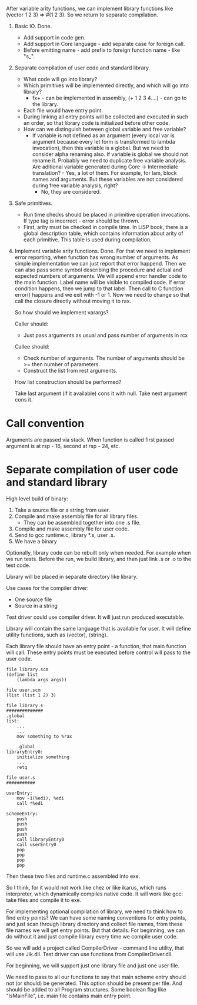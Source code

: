 After variable arity functions, we can implement library functions like (vector 1 2 3) => #(1 2 3).
So we return to separate compilation.

1. Basic IO. Done.
	- Add support in code gen.
	- Add support in Core language - add separate case for foreign call.
	- Before emitting name - add prefix to foreign function name - like "s_".
2. Separate compilation of user code and standard library.
	- What code will go into library?
	- Which primitives will be implemented directly, and which will go into library?
		- fx+ - can be implemented in assembly, (+ 1 2 3 4....) - can go to the library.
	- Each file would have entry point.
	- During linking all entry points will be collected and
	  executed in such an order, so that library code is initialized before
	  other code.
	- How can we distinguish between global variable and free variable?
		- If variable is not defined as an argument (every local var is argument because
		  every let form is transformed to lambda invocation), then this variable is a global.
		  But we need to consider alpha renaming also. If variable is global we should not rename it.
		  Probably we need to duplicate free variable analysis.
		  Are aditional variable generated during Core -> Intermediate translation? - Yes, a lot of them. For example,
		  for lam, block names and arguments. But these variables are not considered during free variable analysis, right?
		  - No, they are considered.

2. Safe primitives.
	- Run time checks should be placed in primitive operation invocations.
	  If type tag is incorrect - error should be thrown.
	- First, arity must be checked in compile time.
	  In LiSP book, there is a global description table,
	  which contains information about arity of each primitive.
	  This table is used during compilation.
3. Implement variable arity functions. Done.
   For that we need to implement error reporting, when function has wrong number of arguments.
   As simple implementation we can just report that error happend.
   Then we can also pass some symbol describing the procedure
   and actual and expected numbers of arguments.
   We will append error handler code to the main function. Label name will be visible to compiled code.
   If error condition happens, then we jump to that label.
   Then call to C function error() happens and we exit with -1 or 1.
   Now we need to change so that call the closure directly without moving it to rax.

   So how should we implement varargs?

   Caller should:
     - Just pass arguments as usual and pass number of arguments in rcx

   Callee should:
     - Check number of arguments. The number of arguments should be >= then number of parameters.
	 - Construct the list from rest arguments.

   How list construction should be performed?

   Take last argument (if it available) cons it with null.
   Take next argument cons it.

# Call convention
Arguments are passed via stack. When function is called first passed argument
is at rsp - 16, second at rsp - 24, etc.

# Separate compilation of user code and standard library
High level build of binary:
1. Take a source file or a string from user.
2. Compile and make assembly file for all library files.
	- They can be assembled together into one .s file.
3. Compile and make assembly file for user code.
4. Send to gcc runtime.c, library *.s, user .s.
5. We have a binary

Optionally, library code can be rebuilt only when needed.
For example when we run tests. Before the run, we build
library, and then just link .s or .o to the test code.

Library will be placed in separate directory like library.

Use cases for the compiler driver:
- One source file
- Source in a string

Test driver could use compiler driver. It will just
run produced executable.

Library will contain the same language that is available for user.
It will define utility functions, such as (vector), (string).

Each library file should have an entry point - a function,
that main function will call. These entry points must be executed
before control will pass to the user code.

```
file library.scm
(define list
	(lambda args args))

file user.scm
(list (list 1 2) 3)
```

```
file library.s
##############
.global
list:
	...
	...
	mov something to %rax

	.global
libraryEntry0:
	initialize something
	...
	retq

file user.s
###########

userEntry:
	mov -1(%edi), %edi
	call *%edi

schemeEntry:
	push
	push
	push
	push
	call libraryEntry0
	call userEntry0
	pop
	pop
	pop
	pop
```
Then these two files and runtime.c assembled into exe.

So I think, for it would not work like chez or like ikarus, which runs interpreter, which dynamically compiles native code.
It will work like gcc: take files and compile it to exe.

For implementing optional compilation of library, we need to think how to find entry points?
We can have some naming conventions for entry points, and just scan through library directory and
collect file names, from these file names we will get entry points. But that details. For beginning, we can do without it and just compile library every time we compile user code.

So we will add a project called CompilerDriver - command line utility, that will use Jik.dll.
Test driver can use functions from CompilerDriver.dll.

For beginning, we will support just one library file and just one user file.

We need to pass to all our functions to say that main scheme entry should not (or should) be generated.
This option should be present per file. And should be added to all Program structures.
Some boolean flag like "IsMainFile", i.e. main file contains main entry point.